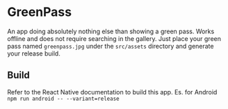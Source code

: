 # GreenPass

An app doing absolutely nothing else than showing a green pass.
Works offline and does not require searching in the gallery.
Just place your green pass named `greenpass.jpg` under the `src/assets` directory and generate your release build.

## Build

Refer to the React Native documentation to build this app. Es. for Android `npm run android -- --variant=release`